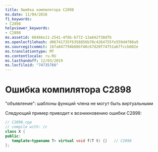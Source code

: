 ```yaml
---
title: Ошибка компилятора C2898
ms.date: 11/04/2016
f1_keywords:
- C2898
helpviewer_keywords:
- C2898
ms.assetid: 68466e11-2541-4f6b-b772-13a642f30dfb
ms.openlocfilehash: d06741735f6358856b70c4264755fe559d4f88a9
ms.sourcegitcommit: 16fa847794b60bf40c67d20f74751a67fccb602e
ms.translationtype: MT
ms.contentlocale: ru-RU
ms.lasthandoff: 12/03/2019
ms.locfileid: "74735766"
---
```

# <a name="compiler-error-c2898"></a>Ошибка компилятора C2898

"объявление": шаблоны функций члена не могут быть виртуальными

Следующий пример приводит к возникновению ошибки C2898:

```cpp
// C2898.cpp
// compile with: /c
class X {
public:
   template<typename T> virtual void f(T t) {}   // C2898
};
```
